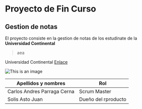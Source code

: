 # Proyecto de Fin Curso
## Gestion de notas
El proyecto consiste en la gestion de notas de los estudinate de la **Universidad Continental**
> aea

Universidad Continental [Enlace](https://ucontinental.edu.pe/)

![This is an image](https://i.pinimg.com/474x/29/9c/b9/299cb9f96951c1a54c64e05c6e52b7bd.jpg)


| Apellidos y nombres  | Rol |
| ------------- | ------------- |
| Carlos Andres Parraga Cerna  | Scrum Master  |
| Solis Asto Juan  | Dueño del rproducto  |
